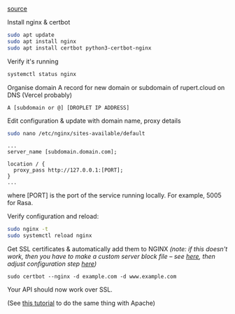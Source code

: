[source](https://www.digitalocean.com/community/tutorials/how-to-install-nginx-on-ubuntu-20-04#step-5-%E2%80%93-setting-up-server-blocks-(recommended))

Install nginx & certbot

```bash
sudo apt update
sudo apt install nginx
sudo apt install certbot python3-certbot-nginx
```

Verify it's running

```bash
systemctl status nginx
```

Organise domain A record for new domain or subdomain of rupert.cloud on DNS (Vercel probably)

```
A [subdomain or @] [DROPLET IP ADDRESS]
```

Edit configuration & update with domain name, proxy details

```bash
sudo nano /etc/nginx/sites-available/default
```

```nginx
...
server_name [subdomain.domain.com];

location / {
  proxy_pass http://127.0.0.1:[PORT];
}
...
```

where [PORT] is the port of the service running locally. For example, 5005 for Rasa. 

Verify configuration and reload:

```bash
sudo nginx -t
sudo systemctl reload nginx
```

Get SSL certificates & automatically add them to NGINX *(note: if this doesn't work, then you have to make a custom server block file – see [here](https://www.digitalocean.com/community/tutorials/how-to-install-nginx-on-ubuntu-20-04#step-5-%E2%80%93-setting-up-server-blocks-(recommended)), then adjust configuration step [here](https://www.digitalocean.com/community/tutorials/how-to-secure-nginx-with-let-s-encrypt-on-ubuntu-20-04))*

```
sudo certbot --nginx -d example.com -d www.example.com
```

Your API should now work over SSL.

(See [this tutorial](https://www.digitalocean.com/community/tutorials/how-to-secure-apache-with-let-s-encrypt-on-ubuntu-18-04) to do the same thing with Apache)